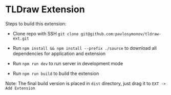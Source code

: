 # TLDraw Extension

Steps to build this extension:

- Clone repo with SSH `git clone git@github.com:pavlosymonov/tldraw-ext.git`

- Run `npm install && npm install --prefix ./source` to download all dependencies for application and extension

- Run `npm run dev` to run server in development mode

- Run `npm run build` to build the extension

Note: The final build version is placed in `dist` directory, just drag it to `EXT -> Add Extension`
